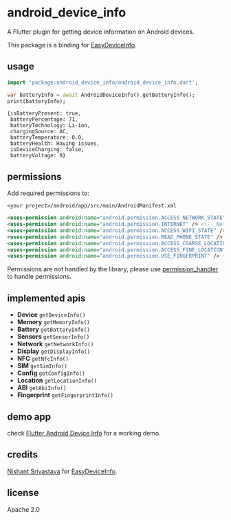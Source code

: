# android_device_info

A Flutter plugin for getting device information on Android devices.

This package is a binding for [EasyDeviceInfo](https://github.com/nisrulz/easydeviceinfo).

## usage

```dart
import 'package:android_device_info/android_device_info.dart';

var batteryInfo = await AndroidDeviceInfo().getBatteryInfo();
print(batteryInfo);
```

```
{isBatteryPresent: true,
 batteryPercentage: 71,
 batteryTechnology: Li-ion,
 chargingSource: AC,
 batteryTemperature: 0.0,
 batteryHealth: Having issues,
 isDeviceCharging: false,
 batteryVoltage: 0}

```

## permissions

Add required permissions to:

`<your project>/android/app/src/main/AndroidManifest.xml`

```xml
<uses-permission android:name="android.permission.ACCESS_NETWORK_STATE" /> <!-- Network Info -->
<uses-permission android:name="android.permission.INTERNET" /> <!-- Network Info -->
<uses-permission android:name="android.permission.ACCESS_WIFI_STATE" /> <!-- WiFI Info -->
<uses-permission android:name="android.permission.READ_PHONE_STATE" /> <!-- SIM Info / Phone # -->
<uses-permission android:name="android.permission.ACCESS_COARSE_LOCATION" /> <!-- Location Info -->
<uses-permission android:name="android.permission.ACCESS_FINE_LOCATION" /> <!-- Location Info -->
<uses-permission android:name="android.permission.USE_FINGERPRINT" /> <!-- Fingerprint Info -->
```

Permissions are not handled by the library, please use [permission_handler](https://pub.dartlang.org/packages/permission_handler) to handle permissions.

## implemented apis

- **Device** `getDeviceInfo()`
- **Memory** `getMemoryInfo()`
- **Battery** `getBatteryInfo()`
- **Sensors** `getSensorInfo()`
- **Network** `getNetworkInfo()`
- **Display** `getDisplayInfo()`
- **NFC** `getNfcInfo()`
- **SIM** `getSimInfo()`
- **Config** `getConfigInfo()`
- **Location** `getLocationInfo()`
- **ABI** `getAbiInfo()`
- **Fingerprint** `getFingerprintInfo()`

## demo app

check [Flutter Android Device Info](https://github.com/hush2/flutter_android_device_info) for a working demo.

## credits

[Nishant Srivastava](https://github.com/nisrulz/) for [EasyDeviceInfo](https://github.com/nisrulz/easydeviceinfo).

## license

Apache 2.0
